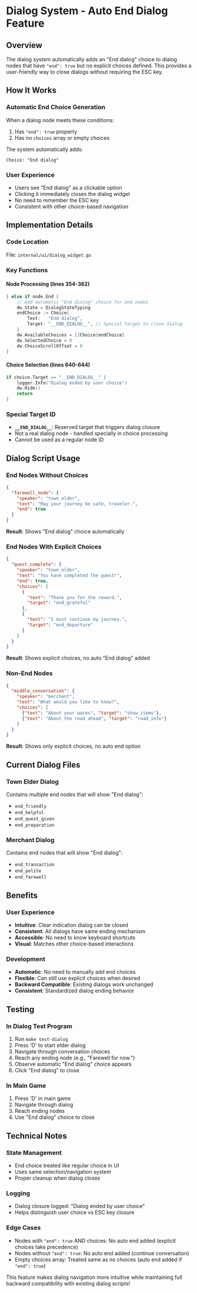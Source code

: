 # Dialog System - Auto End Dialog Feature

## Overview
The dialog system automatically adds an "End dialog" choice to dialog nodes that have `"end": true` but no explicit choices defined. This provides a user-friendly way to close dialogs without requiring the ESC key.

## How It Works

### Automatic End Choice Generation
When a dialog node meets these conditions:
1. Has `"end": true` property
2. Has no `choices` array or empty choices

The system automatically adds:
```
Choice: "End dialog"
```

### User Experience
- Users see "End dialog" as a clickable option
- Clicking it immediately closes the dialog widget
- No need to remember the ESC key
- Consistent with other choice-based navigation

## Implementation Details

### Code Location
File: `internal/ui/dialog_widget.go`

### Key Functions

#### Node Processing (lines 354-362)
```go
} else if node.End {
    // Add automatic "End dialog" choice for end nodes
    dw.State = DialogStateTyping
    endChoice := Choice{
        Text:   "End dialog",
        Target: "__END_DIALOG__", // Special target to close dialog
    }
    dw.AvailableChoices = []Choice{endChoice}
    dw.SelectedChoice = 0
    dw.ChoiceScrollOffset = 0
}
```

#### Choice Selection (lines 640-644)
```go
if choice.Target == "__END_DIALOG__" {
    logger.Info("Dialog ended by user choice")
    dw.Hide()
    return
}
```

### Special Target ID
- **`__END_DIALOG__`**: Reserved target that triggers dialog closure
- Not a real dialog node - handled specially in choice processing
- Cannot be used as a regular node ID

## Dialog Script Usage

### End Nodes Without Choices
```json
{
  "farewell_node": {
    "speaker": "town_elder",
    "text": "May your journey be safe, traveler.",
    "end": true
  }
}
```
**Result**: Shows "End dialog" choice automatically

### End Nodes With Explicit Choices
```json
{
  "quest_complete": {
    "speaker": "town_elder", 
    "text": "You have completed the quest!",
    "end": true,
    "choices": [
      {
        "text": "Thank you for the reward.",
        "target": "end_grateful"
      },
      {
        "text": "I must continue my journey.",
        "target": "end_departure"
      }
    ]
  }
}
```
**Result**: Shows explicit choices, no auto "End dialog" added

### Non-End Nodes
```json
{
  "middle_conversation": {
    "speaker": "merchant",
    "text": "What would you like to know?",
    "choices": [
      {"text": "About your wares", "target": "show_items"},
      {"text": "About the road ahead", "target": "road_info"}
    ]
  }
}
```
**Result**: Shows only explicit choices, no auto end option

## Current Dialog Files

### Town Elder Dialog
Contains multiple end nodes that will show "End dialog":
- `end_friendly` 
- `end_helpful`
- `end_quest_given`
- `end_preparation`

### Merchant Dialog  
Contains end nodes that will show "End dialog":
- `end_transaction`
- `end_polite`
- `end_farewell`

## Benefits

### User Experience
- **Intuitive**: Clear indication dialog can be closed
- **Consistent**: All dialogs have same ending mechanism
- **Accessible**: No need to know keyboard shortcuts
- **Visual**: Matches other choice-based interactions

### Development
- **Automatic**: No need to manually add end choices
- **Flexible**: Can still use explicit choices when desired
- **Backward Compatible**: Existing dialogs work unchanged
- **Consistent**: Standardized dialog ending behavior

## Testing

### In Dialog Test Program
1. Run `make test-dialog`
2. Press 'D' to start elder dialog
3. Navigate through conversation choices
4. Reach any ending node (e.g., "Farewell for now.")
5. Observe automatic "End dialog" choice appears
6. Click "End dialog" to close

### In Main Game
1. Press 'D' in main game
2. Navigate through dialog
3. Reach ending nodes
4. Use "End dialog" choice to close

## Technical Notes

### State Management
- End choice treated like regular choice in UI
- Uses same selection/navigation system
- Proper cleanup when dialog closes

### Logging
- Dialog closure logged: "Dialog ended by user choice"
- Helps distinguish user choice vs ESC key closure

### Edge Cases
- Nodes with `"end": true` AND choices: No auto end added (explicit choices take precedence)
- Nodes without `"end": true`: No auto end added (continue conversation)
- Empty choices array: Treated same as no choices (auto end added if `"end": true`)

This feature makes dialog navigation more intuitive while maintaining full backward compatibility with existing dialog scripts!